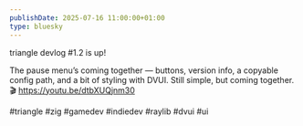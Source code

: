 ```yaml
---
publishDate: 2025-07-16 11:00:00+01:00
type: bluesky
---
```


triangle devlog #1.2 is up!

The pause menu’s coming together — buttons, version info, a copyable config
path, and a bit of styling with DVUI. Still simple, but coming together. 🎬
https://youtu.be/dtbXUQjnm30

#triangle #zig #gamedev #indiedev #raylib #dvui #ui
